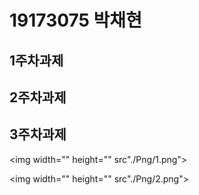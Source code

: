 # 19173075 박채현

## 1주차과제

## 2주차과제

## 3주차과제

<img width="" height="" src"./Png/1.png"></img>

<img width="" height="" src"./Png/2.png"></img>
